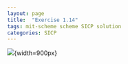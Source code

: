```yaml
---
layout: page
title:  "Exercise 1.14"
tags: mit-scheme scheme SICP solution
categories: SICP
---
```

![](../assets/Ex1.14.svg){width=900px}
